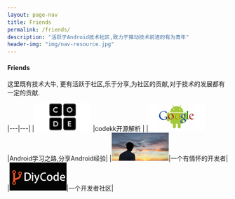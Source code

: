 ```yaml
---
layout: page-nav
title: Friends
permalink: /friends/
description: "活跃于Android技术社区,致力于推动技术前进的有为青年"
header-img: "img/nav-resource.jpg"
---
```



#### Friends

这里既有技术大牛, 更有活跃于社区,乐于分享,为社区的贡献,对于技术的发展都有一定的贡献.

|---|---|
|[![codekk](/images/friends/codekk.jpg)](http://www.codekk.com)  |codekk开源解析 |
|[![stormzhang](/images/friends/stormzhang.png)](http://stormzhang.com) |Android学习之路,分享Android经验|
|[![liaohuqiu](/images/friends/liaohuqiu.png)](http://www.liaohuqiu.net/)|一个有情怀的开发者|
|[![diycode](/images/friends/diycode.png)](http://www.diycode.cc/)|一个开发者社区|